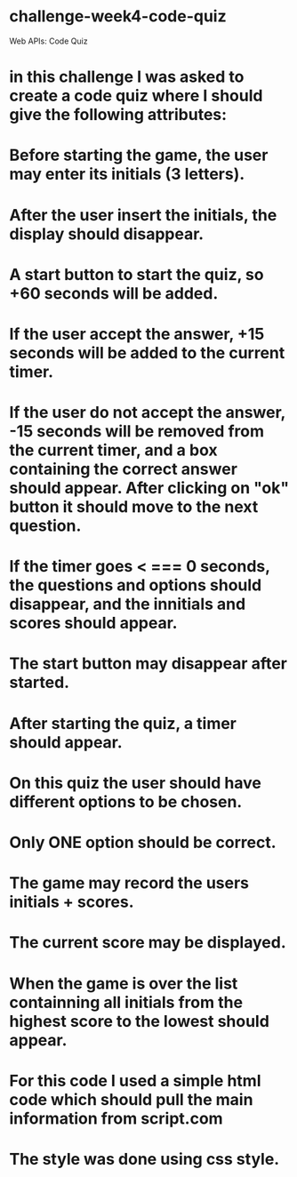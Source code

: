 # challenge-week4-code-quiz
Web APIs: Code Quiz

# in this challenge I was asked to create a code quiz where I should give the following attributes:

# Before starting the game, the user may enter its initials (3 letters).
# After the user insert the initials, the display should disappear.
# A start button to start the quiz, so +60 seconds will be added.

# If the user accept the answer, +15 seconds will be added to the current timer.
# If the user do not accept the answer, -15 seconds will be removed from the current timer, and a box containing the correct answer should appear. After clicking on "ok" button it should move to the next question.

# If the timer goes < === 0 seconds, the questions and options should disappear, and the innitials and scores should appear.

# The start button may disappear after started.
# After starting the quiz, a timer should appear.
# On this quiz the user should have different options to be chosen.
# Only ONE option should be correct.
# The game may record the users initials + scores.
# The current score may be displayed.

# When the game is over the list containning all initials from the highest score to the lowest should appear.

# For this code I used a simple html code which should pull the main information from script.com
# The style was done using css style.
